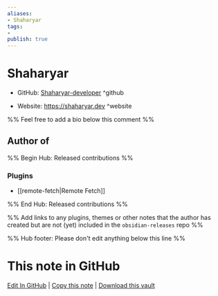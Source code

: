 ```yaml
---
aliases:
- Shaharyar
tags:
- 
publish: true
---
```


# Shaharyar

- GitHub: [Shaharyar-developer](https://github.com/Shaharyar-developer/) ^github
<!-- - Discord: `@` ^discord-->
- Website: <https://shaharyar.dev> ^website
<!-- - [[Publish sites|Publish site]]: <https://> ^publish-->

%% Feel free to add a bio below this comment %%


## Author of

%% Begin Hub: Released contributions %%
### Plugins
- [[remote-fetch|Remote Fetch]]

%% End Hub: Released contributions %%

%% Add links to any plugins, themes or other notes that the author has created but are not (yet) included in the `obsidian-releases` repo %%

<!--
### Unlisted plugins
-->

<!--
### Others
-->

<!--
## Sponsor this author
-->

<!-- - [[GitHub sponsors]]: [Sponsor @Shaharyar-developer on GitHub Sponsors](https://github.com/sponsors/Shaharyar-developer) ^github-sponsor-->
<!-- - [[Buy me a coffee]]: <https://> ^buy-me-a-coffee-->
<!-- - [[PayPal]]: <https://> ^paypal-->
<!-- - [[Patreon]]: <https://> ^patreon-->

<!--
## Follow this author
-->

<!-- - [[YouTube Channels|On YouTube]]: <https://> ^youtube-->
<!-- - Twitter: <https://> ^twitter-->
<!-- - ... -->

%% Hub footer: Please don't edit anything below this line %%

# This note in GitHub

<span class="git-footer">[Edit In GitHub](https://github.dev/obsidian-community/obsidian-hub/blob/main/01%20-%20Community/People/Shaharyar-developer.md "git-hub-edit-note") | [Copy this note](https://raw.githubusercontent.com/obsidian-community/obsidian-hub/main/01%20-%20Community/People/Shaharyar-developer.md "git-hub-copy-note") | [Download this vault](https://github.com/obsidian-community/obsidian-hub/archive/refs/heads/main.zip "git-hub-download-vault") </span>
